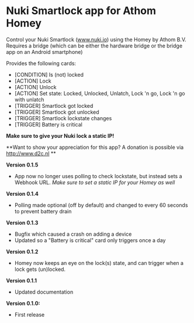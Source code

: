 # Nuki Smartlock app for Athom Homey

Control your Nuki Smartlock (www.nuki.io) using the Homey by Athom B.V.
Requires a bridge (which can be either the hardware bridge or the bridge app on an Android smartphone)

Provides the following cards:
- [CONDITION] Is (not) locked
- [ACTION] Lock
- [ACTION] Unlock
- [ACTION] Set state: Locked, Unlocked, Unlatch, Lock 'n go, Lock 'n go with unlatch
- [TRIGGER] Smartlock got locked
- [TRIGGER] Smartlock got unlocked
- [TRIGGER] Smartlock lockstate changes
- [TRIGGER] Battery is critical

**Make sure to give your Nuki lock a static IP!**

**Want to show your appreciation for this app? A donation is possible via http://www.d2c.nl **

**Version 0.1.5**
- App now no longer uses polling to check lockstate, but instead sets a Webhook URL. *Make sure to set a static IP for your Homey as well*

**Version 0.1.4**
- Polling made optional (off by default) and changed to every 60 seconds to prevent battery drain

**Version 0.1.3**
- Bugfix which caused a crash on adding a device
- Updated so a "Battery is critical" card only triggers once a day

**Version 0.1.2**
- Homey now keeps an eye on the lock(s) state, and can trigger when a lock gets (un)locked. 

**Version 0.1.1**
- Updated documentation

**Version 0.1.0:**
- First release
